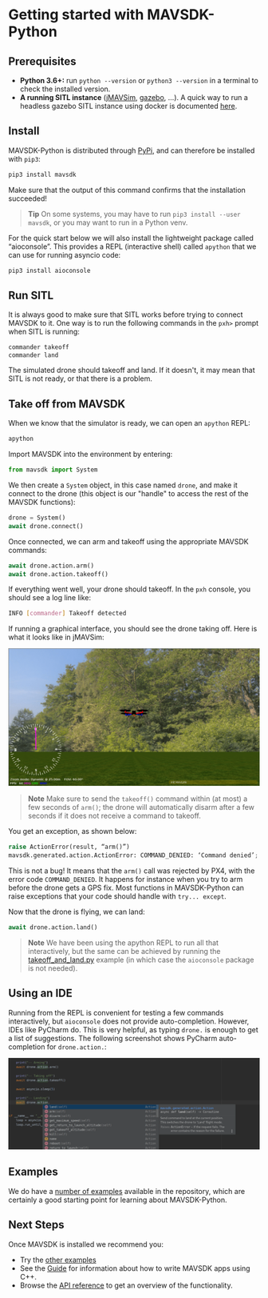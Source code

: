 # Getting started with MAVSDK-Python

## Prerequisites

* __Python 3.6+:__ run `python --version` or `python3 --version` in a terminal to check the installed version.
* __A running SITL instance__ ([jMAVSim](https://docs.px4.io/master/en/simulation/jmavsim.html), [gazebo](https://docs.px4.io/master/en/simulation/gazebo.html), …).
  A quick way to run a headless gazebo SITL instance using docker is documented [here](https://github.com/jonasvautherin/px4-gazebo-headless).

## Install

MAVSDK-Python is distributed through [PyPi](https://pypi.org/project/mavsdk/), and can therefore be installed with `pip3`:

```sh
pip3 install mavsdk
```

Make sure that the output of this command confirms that the installation succeeded!

> **Tip** On some systems, you may have to run `pip3 install --user mavsdk`, or you may want to run in a Python venv.

For the quick start below we will also install the lightweight package called “aioconsole”.
This provides a REPL (interactive shell) called `apython` that we can use for running asyncio code:

```sh
pip3 install aioconsole
```

## Run SITL

It is always good to make sure that SITL works before trying to connect MAVSDK to it.
One way is to run the following commands in the `pxh>` prompt when SITL is running:

```
commander takeoff
commander land
```

The simulated drone should takeoff and land.
If it doesn't, it may mean that SITL is not ready, or that there is a problem.

## Take off from MAVSDK

When we know that the simulator is ready, we can open an `apython` REPL:
```sh
apython
```

Import MAVSDK into the environment by entering:
```python
from mavsdk import System
```

We then create a `System` object, in this case named `drone`, and make it connect to the drone (this object is our "handle" to access the rest of the MAVSDK functions):
```python
drone = System()
await drone.connect()
```

Once connected, we can arm and takeoff using the appropriate MAVSDK commands:

```python
await drone.action.arm()
await drone.action.takeoff()
```

If everything went well, your drone should takeoff.
In the `pxh` console, you should see a log line like:

```bash
INFO [commander] Takeoff detected
```

If running a graphical interface, you should see the drone taking off.
Here is what it looks like in jMAVSim:

![jMAVSim after a successful takeoff](../../assets/python/quickstart/jmavsim_takeoff.png)

> **Note** Make sure to send the `takeoff()` command within (at most) a few seconds of `arm()`; the drone will automatically disarm after a few seconds if it does not receive a command to takeoff.

You get an exception, as shown below:
```python
raise ActionError(result, “arm()”)
mavsdk.generated.action.ActionError: COMMAND_DENIED: ‘Command denied’; origin: arm(); params: ()
```

This is not a bug! It means that the `arm()` call was rejected by PX4, with the error code `COMMAND_DENIED`.
It happens for instance when you try to arm before the drone gets a GPS fix.
Most functions in MAVSDK-Python can raise exceptions that your code should handle with `try... except`.

Now that the drone is flying, we can land:

```python
await drone.action.land()
```

> **Note** We have been using the apython REPL to run all that interactively, but the same can be achieved by running the [takeoff_and_land.py](https://github.com/mavlink/MAVSDK-Python/blob/master/examples/takeoff_and_land.py) example (in which case the `aioconsole` package is not needed).

## Using an IDE

Running from the REPL is convenient for testing a few commands interactively, but `aioconsole` does not provide auto-completion.
However, IDEs like PyCharm do.
This is very helpful, as typing `drone.` is enough to get a list of suggestions.
The following screenshot shows PyCharm auto-completion for `drone.action.`:

![Auto-completion in PyCharm](../../assets/python/quickstart/mavsdk_pycharm.png)

## Examples

We do have a [number of examples](https://github.com/mavlink/MAVSDK-Python/tree/master/examples) available in the repository, which are certainly a good starting point for learning about MAVSDK-Python.

## Next Steps

Once MAVSDK is installed we recommend you:
- Try the [other examples](../examples/README.md)
- See the [Guide](../guide/README.md) for information about how to write MAVSDK apps using C++.
- Browse the [API reference](http://mavsdk-python-docs.s3-website.eu-central-1.amazonaws.com/) to get an overview of the functionality.
